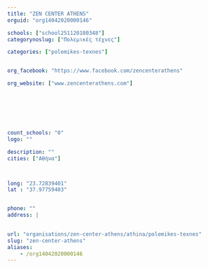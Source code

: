 ```yaml
---
title: "ZEN CENTER ATHENS"
orguid: "org14042020000146"

schools: ["school251120180348"]
categorynoslug: ["Πολεμικές τέχνες"]

categories: ["polemikes-texnes"]


org_facebook: "https://www.facebook.com/zencenterathens"

org_website: ["www.zencenterathens.com"]







count_schools: "0"
logo: ""

description: ""
cities: ["Αθήνα"]



long: "23.72839401"
lat : "37.97759403"


phone: ""
address: |
    

url: "organisations/zen-center-athens/athina/polemikes-texnes"
slug: "zen-center-athens"
aliases:
    - /org14042020000146
---
```



